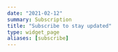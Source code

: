 ```yaml
---
date: "2021-02-12"
summary: Subscription 
title: "Subscribe to stay updated"
type: widget_page
aliases: [subscribe]
---
```

